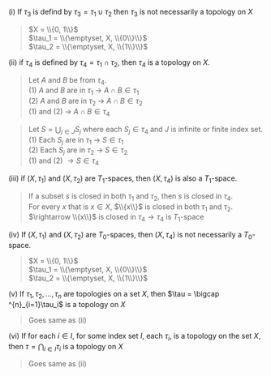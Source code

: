 (i) If $\tau_3$ is defind by $\tau_3 = \tau_1 \cup \tau_2$ then $\tau_3$ is not necessarily a topology on $X$

> $X = \\{0, 1\\}$  
> $\tau_1 = \\{\emptyset, X, \\{0\\}\\}$  
> $\tau_2 = \\{\emptyset, X, \\{1\\}\\}$  

(ii) if $\tau_4$ is defined by $\tau_4 = \tau_1 \cap \tau_2$, then $\tau_4$ is a topology on $X$.

> Let $A$ and $B$ be from $\tau_4$.  
> (1) $A$ and $B$ are in $\tau_1$ $\rightarrow$ $A \cap B \in \tau_1$  
> (2) $A$ and $B$ are in $\tau_2$ $\rightarrow$ $A \cap B \in \tau_2$  
> (1) and (2) $\rightarrow$ $A \cap B \in \tau_4$

> Let $S = \bigcup _{j\in J} S_j$ where each $S_j \in \tau_4$ and $J$ is infinite or finite index set.  
> (1) Each $S_j$ are in $\tau_1$ $\rightarrow$ $S \in \tau_1$  
> (2) Each $S_j$ are in $\tau_2$ $\rightarrow$ $S \in \tau_2$  
> (1) and (2) $\rightarrow S \in \tau_4$

(iii) if $(X, \tau_1)$ and $(X, \tau_2)$ are $T_1$-spaces, then $(X, \tau_4)$ is also a $T_1$-space.

> If a subset $s$ is closed in both $\tau_1$ and $\tau_2$, then $s$ is closed in $\tau_4$.  
> For every $x$ that is $x \in X$, $\\{x\\}$ is closed in both $\tau_1$ and $\tau_2$.  
> $\rightarrow \\{x\\}$ is closed in $\tau_4 \rightarrow \tau_4$ is $T_1$-space 

(iv) If $(X, \tau_1)$ and $(X,\tau_2)$ are $T_0$-spaces, then $(X,\tau_4)$ is not necessarily a $T_0$-space.

> $X = \\{0, 1\\}$  
> $\tau_1 = \\{\emptyset, X, \\{0\\}\\}$  
> $\tau_2 = \\{\emptyset, X, \\{1\\}\\}$  

(v) If $\tau_1, \tau_2, ... , \tau_n$ are topologies on a set $X$, then $\tau = \bigcap ^{n}_{i=1}\tau_i$ is a topology on $X$

> Goes same as (ii)

(vi) If for each $i \in I$, for some index set $I$, each $\tau_i$, is a topology on the set $X$, then $\tau = \bigcap _{i \in I} \tau_i$ is a topology on $X$

> Goes same as (ii)